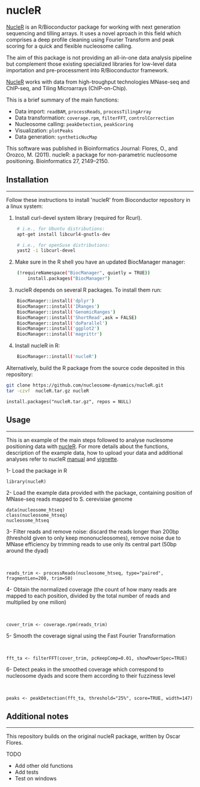 # nucleR

[NucleR](http://bioconductor.org/packages/nucleR/) is an R/Bioconductor package for working with next generation sequencing and tilling arrays. It uses a novel aproach in this field which comprises a deep profile cleaning using Fourier Transform and peak scoring for a quick and flexible nucleosome calling.

The aim of this package is not providing an all-in-one data analysis pipeline but complement those existing specialized libraries for low-level data importation and pre-processment into R/Bioconductor framework.

[NucleR](http://bioconductor.org/packages/nucleR/) works with data from high-troughput technologies MNase-seq and ChIP-seq, and Tiling Microarrays (ChIP-on-Chip).

This is a brief summary of the main functions:

* Data import: `readBAM`, `processReads`, `processTilingArray`
* Data transformation: `coverage.rpm`, `filterFFT`, `controlCorrection`
* Nucleosome calling: `peakDetection`, `peakScoring`
* Visualization: `plotPeaks`
* Data generation: `syntheticNucMap`

This software was published in Bioinformatics Journal: Flores, O., and Orozco, M. (2011). nucleR: a package for non-parametric nucleosome positioning. Bioinformatics 27, 2149–2150.


## Installation
---------------
Follow these instructions to install 'nucleR' from Bioconductor repository in a linux system:

1. Install curl-devel system library (required for Rcurl).

```sh
    # i.e., for Ubuntu distributions:
    apt-get install libcurl4-gnutls-dev
```
```sh
    # i.e., for openSuse distributions:
    yast2 -i libcurl-devel
```

2. Make sure in the R shell you have an updated BiocManager manager:
```sh
    (!requireNamespace("BiocManager", quietly = TRUE))
        install.packages("BiocManager")
```

3. nucleR depends on several R packages. To install them run:
&nbsp;
```sh
    BiocManager::install('dplyr')
    BiocManager::install('IRanges')
    BiocManager::install('GenomicRanges')
    BiocManager::install('ShortRead',ask = FALSE)
    BiocManager::install('doParallel')
    BiocManager::install('ggplot2')
    BiocManager::install('magrittr')
```

4. Install nucleR in R:
&nbsp;
```sh
    BiocManager::install('nucleR')
```

Alternatively, build the R package from the source code deposited in this repository:

```sh
git clone https://github.com/nucleosome-dynamics/nucleR.git
tar -czvf  nucleR.tar.gz nucleR
```
```
install.packages("nucleR.tar.gz", repos = NULL)
```


## Usage 
---------------

This is an example of the main steps followed to analyse nuclesome positioning data with [nucleR](http://bioconductor.org/packages/nucleR/). For more details about the functions, description of the example data, how to upload your data and additional analyses refer to nucleR [manual](https://bioconductor.org/packages/release/bioc/manuals/nucleR/man/nucleR.pdf) and [vignette](https://bioconductor.org/packages/release/bioc/vignettes/nucleR/inst/doc/nucleR.pdf).


1- Load the package in R
&nbsp;

    library(nucleR)

2- Load the example data provided with the package, containing position of MNase-seq reads mapped to S. cerevisiae genome
&nbsp;

    data(nucleosome_htseq)
    class(nucleosome_htseq)
    nucleosome_htseq

3- Filter reads and remove noise:  discard the reads longer than 200bp (threshold given to only keep mononucleosomes), remove noise due to MNase efficiency by trimming reads to use only its central part (50bp around the dyad) 

&nbsp;
  
    reads_trim <- processReads(nucleosome_htseq, type="paired", fragmentLen=200, trim=50)

4- Obtain the normalized coverage (the count of how many reads are mapped to each position, divided by the total number of reads and multiplied by one milion)  

&nbsp;

    cover_trim <- coverage.rpm(reads_trim)

5- Smooth the coverage signal using the Fast Fourier Transformation

&nbsp;

    fft_ta <- filterFFT(cover_trim, pcKeepComp=0.01, showPowerSpec=TRUE)

6- Detect peaks in the smoothed coverage which correspond to nucleosome dyads and score them according to their fuzziness level

&nbsp;

    peaks <- peakDetection(fft_ta, threshold="25%", score=TRUE, width=147)



## Additional notes
---------------

This repository builds on the original nucleR package, written by Oscar Flores.

TODO
* Add other old functions
* Add tests
* Test on windows



